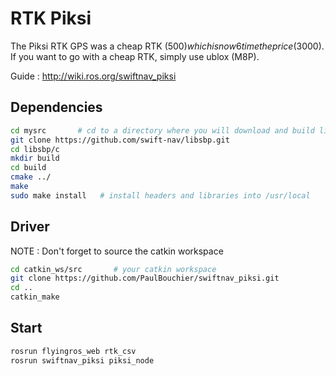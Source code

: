 RTK Piksi
==============

The Piksi RTK GPS was a cheap RTK (500$) which is now 6 time the price (3000$). If you want to go with a cheap RTK, simply use ublox (M8P).

Guide : http://wiki.ros.org/swiftnav_piksi

Dependencies
-------------

```bash
cd mysrc       # cd to a directory where you will download and build libsbp
git clone https://github.com/swift-nav/libsbp.git
cd libsbp/c
mkdir build
cd build
cmake ../
make
sudo make install   # install headers and libraries into /usr/local
```

Driver
------------

NOTE : Don't forget to source the catkin workspace

```bash
cd catkin_ws/src       # your catkin workspace
git clone https://github.com/PaulBouchier/swiftnav_piksi.git
cd ..
catkin_make
``` 

Start 
-------------

```bash
rosrun flyingros_web rtk_csv
rosrun swiftnav_piksi piksi_node 
```